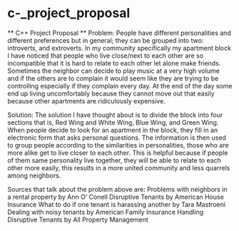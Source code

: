 # c-_project_proposal

** C++ Project Proposal **
Problem:
People have different personalities and different preferences but in general; they can be grouped into two: introverts, and extroverts. In my community specifically my apartment block I have noticed that people who live close/next to each other are so incompatible that it is hard to relate to each other let alone make friends. Sometimes the neighbor can decide to play music at a very high volume and if the others are to complain it would seem like they are trying to be controlling especially if they complain every day. At the end of the day some end up living uncomfortably because they cannot move out that easily because other apartments are ridiculously expensive.

Solution:
The solution I have thought about is to divide the block into four sections that is, Red Wing and White Wing, Blue Wing, and Green Wing. When people decide to look for an apartment in the block, they fill in an electronic form that asks personal questions. The information is then used to group people according to the similarities in personalities, those who are more alike get to live closer to each other. This is helpful because if people of them same personality live together, they will be able to relate to each other more easily, this results in a more united community and less quarrels among neighbors.

Sources that talk about the problem above are:
Problems with neighbors in a rental property by Ann O’ Conell
Disruptive Tenants by American House Insurance
What to do if one tenant is harassing another by Tara Mastroeni
Dealing with noisy tenants by American Family Insurance
Handling Disruptive Tenants by All Property Management




